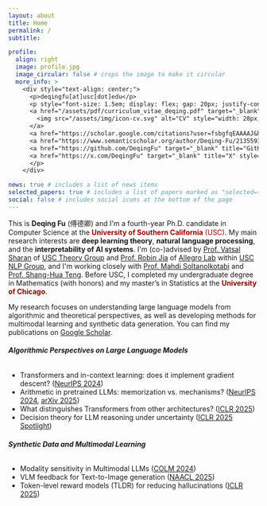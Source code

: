 ```yaml
---
layout: about
title: Home
permalink: /
subtitle:

profile:
  align: right
  image: profile.jpg
  image_circular: false # crops the image to make it circular
  more_info: >
    <div style="text-align: center;">
      <p>deqingfu[at]usc[dot]edu</p>
      <p style="font-size: 1.5em; display: flex; gap: 20px; justify-content: center; align-items: center;">
      <a href="/assets/pdf/curriculum_vitae_deqing.pdf" target="_blank" title="CV" style="margin-left: -10px; margin-right: -8px; margin-top: 1px; display: inline-flex; align-items: center;">
        <img src="/assets/img/icon-cv.svg" alt="CV" style="width: 28px; height: 28px; vertical-align: text-bottom;"/>
      </a>
      <a href="https://scholar.google.com/citations?user=fsbgfqEAAAAJ&hl=en" target="_blank" title="Google Scholar" style="margin-left: -10px; margin-right: -8px;"><img src="/assets/img/Google_Scholar_logo.svg" alt="Google Scholar" style="width: 28px; height: 28px; vertical-align: text-bottom; margin-top: -2px;"></a>
      <a href="https://www.semanticscholar.org/author/Deqing-Fu/2135593484" target="_blank" title="Semantic Scholar" style="margin-left: -7px; margin-right: -8px;"><i class="ai ai-semantic-scholar" style="font-size: 1.3em;"></i></a>
      <a href="https://github.com/DeqingFu" target="_blank" title="GitHub" style="margin-left: -6px; margin-right: -12px;"><img src="/assets/img/github-mark.png" alt="GitHub" style="width: 28px; height: 28px; vertical-align: text-bottom; margin-top: -1px;"></a>
      <a href="https://x.com/DeqingFu" target="_blank" title="X" style="margin-left: -10px; margin-top: 2px;"><i class="fa-brands fa-x-twitter" style="font-size: 1.1em;"></i></a>
      </p>
    </div>

news: true # includes a list of news items
selected_papers: true # includes a list of papers marked as "selected={true}"
social: false # includes social icons at the bottom of the page
---
```

This is **Deqing Fu** (傅德卿) and I'm a fourth-year Ph.D. candidate in Computer Science at the <span style="color:#990000;"><strong class="fraktur-hover" data-text="University of Southern California">University of Southern California</strong>  (USC)</span>. My main research interests are **deep learning theory**, **natural language processing**, and the **interpretability of AI systems**. I'm (co-)advised by [Prof. Vatsal Sharan](https://vatsalsharan.github.io) of [USC Theory Group](https://viterbi-web.usc.edu/~cstheory/) and [Prof. Robin Jia](https://robinjia.github.io) of [Allegro Lab](https://allegro-lab.github.io) within [USC NLP Group](https://nlp.usc.edu), and I'm working closely with [Prof. Mahdi Soltanolkotabi](https://viterbi-web.usc.edu/~soltanol/index.html) and [Prof. Shang-Hua Teng](https://viterbi-web.usc.edu/~shanghua/). Before USC, I completed my undergraduate degree in Mathematics (with honors) and my master’s in Statistics at the <span style="color:#800000;"><strong class="fraktur-hover" data-text="University of Chicago">University of Chicago</strong></span>.

My research focuses on understanding large language models from algorithmic and theoretical perspectives, as well as developing methods for multimodal learning and synthetic data generation. You can find my publications on [Google Scholar](https://scholar.google.com/citations?user=fsbgfqEAAAAJ&hl=en).

###### **Algorithmic Perspectives on Large Language Models**
- Transformers and in-context learning: does it implement gradient descent? ([NeurIPS 2024](https://arxiv.org/abs/2310.17086))
- Arithmetic in pretrained LLMs: memorization vs. mechanisms? ([NeurIPS 2024](https://arxiv.org/abs/2406.03445), [arXiv 2025](https://fouriernumber.github.io))
- What distinguishes Transformers from other architectures? ([ICLR 2025](https://arxiv.org/abs/2403.06925))
- Decision theory for LLM reasoning under uncertainty ([ICLR 2025 Spotlight](https://DeLLMa.github.io))

###### **Synthetic Data and Multimodal Learning**
- Modality sensitivity in Multimodal LLMs ([COLM 2024](https://arxiv.org/abs/2404.01266))
- VLM feedback for Text-to-Image generation ([NAACL 2025](https://arxiv.org/abs/2311.17946))
- Token-level reward models (TLDR) for reducing hallucinations ([ICLR 2025](https://arxiv.org/abs/2410.04734))